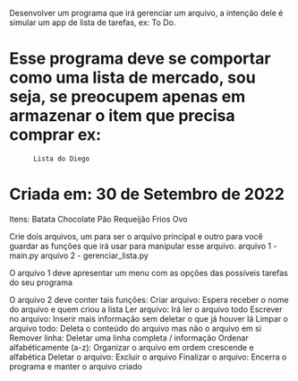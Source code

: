 
Desenvolver um programa que irá gerenciar um arquivo, a intenção dele é simular um app de lista de tarefas, ex: To Do.

Esse programa deve se comportar como uma lista de mercado, sou seja, se preocupem apenas em armazenar o item que precisa comprar ex:
  =================================
          Lista do Diego
  Criada em: 30 de Setembro de 2022
  =================================
  Itens:
  Batata
  Chocolate
  Pão
  Requeijão
  Frios
  Ovo
  
Crie dois arquivos, um para ser o arquivo principal e outro para você guardar as funções que irá usar para manipular esse arquivo.
arquivo 1 - main.py
arquivo 2 - gerenciar_lista.py

O arquivo 1 deve apresentar um menu com as opções 
das possíveis tarefas do seu programa

O arquivo 2 deve conter tais funções:
  Criar arquivo:
    Espera receber o nome do arquivo e quem criou a lista
  Ler arquivo:
    Irá ler o arquivo todo
  Escrever no arquivo:
    Inserir mais informação sem deletar o que já houver lá
  Limpar o arquivo todo:
    Deleta o conteúdo do arquivo mas não o arquivo em si
  Remover linha:
    Deletar uma linha completa / informação
  Ordenar alfabéticamente (a-z):
    Organizar o arquivo em ordem crescende e alfabética
  Deletar o arquivo:
    Excluir o arquivo
  Finalizar o arquivo:
    Encerra o programa e manter o arquivo criado
